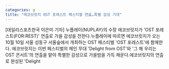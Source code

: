 ```yaml
---
categories: g
title: "에코브릿지 OST 포레스트 페스티벌 연출…특별 감성 기대"
---
```

[데일리스포츠한국 이은미 기자] 누플레이(NUPLAY)의 수장 에코브릿지가 &#39;OST 포레스트(FOR:REST)&#39; 연출로 가을 감성을 전한다.누플레이에 따르면 에코브릿지가 오는 10월 10일 서울 성동구 서울숲에서 개최하는 OST 페스티벌 &#39;OST 포레스트&#39;에 함께한다. 에코브릿지는 이번 페스티벌의 메인 무대 &#39;Delight from OST&#39;와 &#39;그 해 우리는 OST 콘서트&#39;의 연출을 맡아 특별한 감성으로 가을밤을 가득 채운다.에코브릿지의 연출로 완성된 &#39;Delight